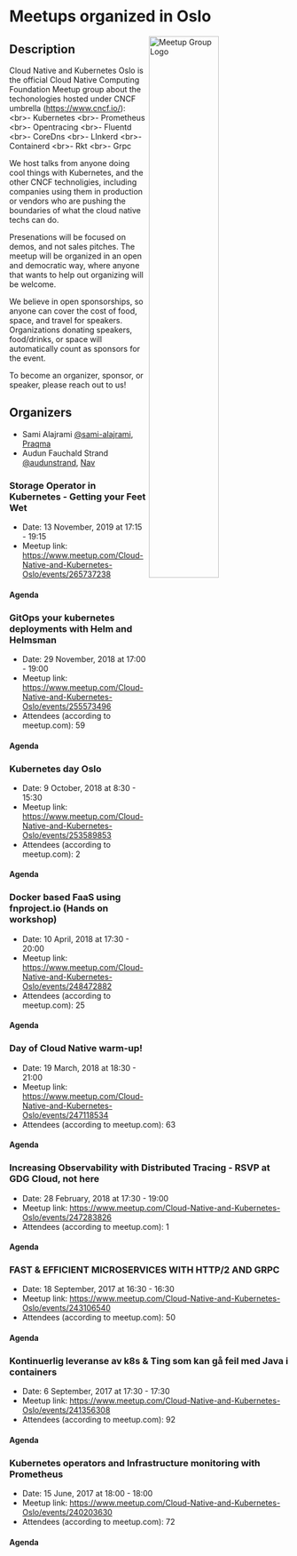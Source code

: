 # Meetups organized in Oslo

<img width="50%" align="right" alt="Meetup Group Logo" src="https://secure.meetupstatic.com/photos/event/3/8/d/3/highres_461954547.jpeg">

## Description

<p>Cloud Native and Kubernetes Oslo is the official Cloud Native Computing Foundation Meetup group about the techonologies hosted under CNCF umbrella (<a href="https://www.cncf.io/" class="linkified">https://www.cncf.io/</a>): &lt;br&gt;- Kubernetes &lt;br&gt;- Prometheus &lt;br&gt;- Opentracing &lt;br&gt;- Fluentd &lt;br&gt;- CoreDns &lt;br&gt;- LInkerd &lt;br&gt;- Containerd &lt;br&gt;- Rkt &lt;br&gt;- Grpc</p>
<p>We host talks from anyone doing cool things with Kubernetes, and the other CNCF technoligies, including companies using them in production or vendors who are pushing the boundaries of what the cloud native techs can do.</p>
<p>Presenations will be focused on demos, and not sales pitches. The meetup will be organized in an open and democratic way, where anyone that wants to help out organizing will be welcome.</p>
<p>We believe in open sponsorships, so anyone can cover the cost of food, space, and travel for speakers. Organizations donating speakers, food/drinks, or space will automatically count as sponsors for the event.</p>
<p>To become an organizer, sponsor, or speaker, please reach out to us!</p>


## Organizers

- Sami Alajrami [@sami-alajrami](https://github.com/sami-alajrami), [Praqma](https://www.praqma.com/)
- Audun Fauchald Strand [@audunstrand](https://github.com/audunstrand), [Nav](https://www.nav.no/Forsiden)

### Storage Operator in Kubernetes - Getting your Feet Wet

- Date: 13 November, 2019 at 17:15 - 19:15
- Meetup link: https://www.meetup.com/Cloud-Native-and-Kubernetes-Oslo/events/265737238

#### Agenda


### GitOps your kubernetes deployments with Helm and Helmsman

- Date: 29 November, 2018 at 17:00 - 19:00
- Meetup link: https://www.meetup.com/Cloud-Native-and-Kubernetes-Oslo/events/255573496
- Attendees (according to meetup.com): 59

#### Agenda


### Kubernetes day Oslo

- Date: 9 October, 2018 at 8:30 - 15:30
- Meetup link: https://www.meetup.com/Cloud-Native-and-Kubernetes-Oslo/events/253589853
- Attendees (according to meetup.com): 2

#### Agenda


### Docker based FaaS using fnproject.io (Hands on workshop)

- Date: 10 April, 2018 at 17:30 - 20:00
- Meetup link: https://www.meetup.com/Cloud-Native-and-Kubernetes-Oslo/events/248472882
- Attendees (according to meetup.com): 25

#### Agenda


### Day of Cloud Native warm-up!

- Date: 19 March, 2018 at 18:30 - 21:00
- Meetup link: https://www.meetup.com/Cloud-Native-and-Kubernetes-Oslo/events/247118534
- Attendees (according to meetup.com): 63

#### Agenda


### Increasing Observability with Distributed Tracing - RSVP at GDG Cloud, not here

- Date: 28 February, 2018 at 17:30 - 19:00
- Meetup link: https://www.meetup.com/Cloud-Native-and-Kubernetes-Oslo/events/247283826
- Attendees (according to meetup.com): 1

#### Agenda


### FAST & EFFICIENT MICROSERVICES WITH HTTP/2 AND GRPC

- Date: 18 September, 2017 at 16:30 - 16:30
- Meetup link: https://www.meetup.com/Cloud-Native-and-Kubernetes-Oslo/events/243106540
- Attendees (according to meetup.com): 50

#### Agenda


### Kontinuerlig leveranse av k8s & Ting som kan gå feil med Java i containers

- Date: 6 September, 2017 at 17:30 - 17:30
- Meetup link: https://www.meetup.com/Cloud-Native-and-Kubernetes-Oslo/events/241356308
- Attendees (according to meetup.com): 92

#### Agenda


### Kubernetes operators and Infrastructure monitoring with Prometheus

- Date: 15 June, 2017 at 18:00 - 18:00
- Meetup link: https://www.meetup.com/Cloud-Native-and-Kubernetes-Oslo/events/240203630
- Attendees (according to meetup.com): 72

#### Agenda

